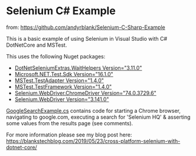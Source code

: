 # Selenium C# Example

from: https://github.com/andyrblank/Selenium-C-Sharp-Example

This is a basic example of using Selenium in Visual Studio with C# DotNetCore and MSTest.

This uses the following Nuget packages:

* [DotNetSeleniumExtras.WaitHelpers Version="3.11.0"](https://www.nuget.org/packages/DotNetSeleniumExtras.WaitHelpers/3.11.0)
* [Microsoft.NET.Test.Sdk Version="16.1.0"](https://www.nuget.org/packages/Microsoft.NET.Test.Sdk/16.1.0)
* [MSTest.TestAdapter Version="1.4.0"](https://www.nuget.org/packages/MSTest.TestAdapter/1.4.0)
* [MSTest.TestFramework Version="1.4.0"](https://www.nuget.org/packages/MSTest.TestFramework/1.4.0)
* [Selenium.WebDriver.ChromeDriver Version="74.0.3729.6"](https://www.nuget.org/packages/Selenium.WebDriver.ChromeDriver/74.0.3729.6)
* [Selenium.WebDriver Version="3.141.0"](https://www.nuget.org/packages/Selenium.WebDriver/3.141.0)

[GoogleSearchExample.cs](https://github.com/andyrblank/Selenium-C-Sharp-Example/blob/master/SeleniumExample/GoogleSearchExample.cs) contains code for starting a Chrome browser, 
navigating to google.com, executing a search for 'Selenium HQ'
& asserting some values from the results page (see comments).

For more information please see my blog post here: https://blankstechblog.com/2019/05/23/cross-platform-selenium-with-dotnet-core/
